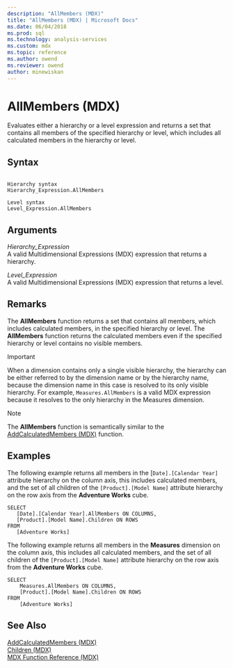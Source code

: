 ```yaml
---
description: "AllMembers (MDX)"
title: "AllMembers (MDX) | Microsoft Docs"
ms.date: 06/04/2018
ms.prod: sql
ms.technology: analysis-services
ms.custom: mdx
ms.topic: reference
ms.author: owend
ms.reviewer: owend
author: minewiskan
---
```

# AllMembers (MDX)


  Evaluates either a hierarchy or a level expression and returns a set that contains all members of the specified hierarchy or level, which includes all calculated members in the hierarchy or level.  
  
## Syntax  
  
```  
  
Hierarchy syntax  
Hierarchy_Expression.AllMembers  
  
Level syntax  
Level_Expression.AllMembers  
```  
  
## Arguments  
 *Hierarchy_Expression*  
 A valid Multidimensional Expressions (MDX) expression that returns a hierarchy.  
  
 *Level_Expression*  
 A valid Multidimensional Expressions (MDX) expression that returns a level.  
  
## Remarks  
 The **AllMembers** function returns a set that contains all members, which includes calculated members, in the specified hierarchy or level. The **AllMembers** function returns the calculated members even if the specified hierarchy or level contains no visible members.  
  
> [!IMPORTANT]  
>  When a dimension contains only a single visible hierarchy, the hierarchy can be either referred to by the dimension name or by the hierarchy name, because the dimension name in this case is resolved to its only visible hierarchy. For example, `Measures.AllMembers` is a valid MDX expression because it resolves to the only hierarchy in the Measures dimension.  
  
> [!NOTE]  
>  The **AllMembers** function is semantically similar to the [AddCalculatedMembers (MDX)](../mdx/addcalculatedmembers-mdx.md) function.  
  
## Examples  
 The following example returns all members in the [`Date].[Calendar Year]` attribute hierarchy on the column axis, this includes calculated members, and the set of all children of the `[Product].[Model Name]` attribute hierarchy on the row axis from the **Adventure Works** cube.  
  
```  
SELECT  
   [Date].[Calendar Year].AllMembers ON COLUMNS,  
   [Product].[Model Name].Children ON ROWS  
FROM  
   [Adventure Works]  
```  
  
 The following example returns all members in the **Measures** dimension on the column axis, this includes all calculated members, and the set of all children of the `[Product].[Model Name]` attribute hierarchy on the row axis from the **Adventure Works** cube.  
  
```  
SELECT  
    Measures.AllMembers ON COLUMNS,  
    [Product].[Model Name].Children ON ROWS  
FROM  
    [Adventure Works]  
```  
  
## See Also  
 [AddCalculatedMembers &#40;MDX&#41;](../mdx/addcalculatedmembers-mdx.md)   
 [Children &#40;MDX&#41;](../mdx/children-mdx.md)   
 [MDX Function Reference &#40;MDX&#41;](../mdx/mdx-function-reference-mdx.md)  
  
  
